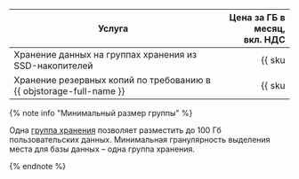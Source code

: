 | Услуга | Цена за ГБ в месяц,<br>вкл. НДС |
| ----- | ----: |
| Хранение данных на группах хранения из SSD-накопителей | {{ sku|KZT|ydb.cluster.v1.ssd|month|string }} |
| Хранение резервных копий по требованию в {{ objstorage-full-name }} | {{ sku|KZT|ydb.db.backup.v1|month|string }} |

{% note info "Минимальный размер группы" %}

Одна [группа хранения](../../ydb/concepts/resources.md#storage-groups) позволяет разместить до 100 Гб пользовательских данных. Минимальная гранулярность выделения места для базы данных – одна группа хранения.

{% endnote %}
